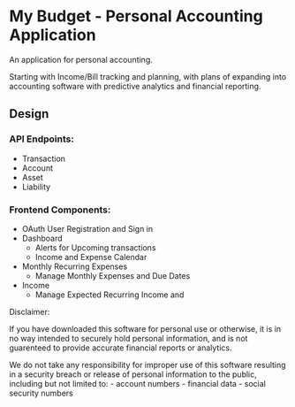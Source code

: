 # My Budget - Personal Accounting Application

An application for personal accounting.

Starting with Income/Bill tracking and planning, with plans of expanding into accounting software with predictive analytics and financial reporting.

## Design

### API Endpoints:
 - Transaction
 - Account
 - Asset
 - Liability

### Frontend Components:
 - OAuth User Registration and Sign in
 - Dashboard
    - Alerts for Upcoming transactions
    - Income and Expense Calendar
 - Monthly Recurring Expenses
    - Manage Monthly Expenses and Due Dates
 - Income
    - Manage Expected Recurring Income and 



Disclaimer:

If you have downloaded this software for personal use or otherwise, it is in no way intended to securely hold personal information, and is not guarenteed to provide accurate financial reports or analytics.

We do not take any responsibility for improper use of this software resulting in a security breach or release of personal information to the public, including but not limited to:
        - account numbers
        - financial data
        - social security numbers